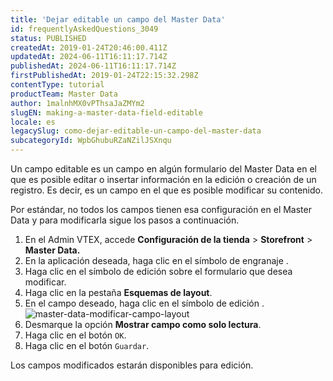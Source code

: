 ```yaml
---
title: 'Dejar editable un campo del Master Data'
id: frequentlyAskedQuestions_3049
status: PUBLISHED
createdAt: 2019-01-24T20:46:00.411Z
updatedAt: 2024-06-11T16:11:17.714Z
publishedAt: 2024-06-11T16:11:17.714Z
firstPublishedAt: 2019-01-24T22:15:32.298Z
contentType: tutorial
productTeam: Master Data
author: 1malnhMX0vPThsaJaZMYm2
slugEN: making-a-master-data-field-editable
locale: es
legacySlug: como-dejar-editable-un-campo-del-master-data
subcategoryId: WpbGhubuRZaNZilJSXnqu
---
```


Un campo editable es un campo en algún formulario del Master Data en el que es posible editar o insertar información en la edición o creación de un registro. Es decir, es un campo en el que es posible modificar su contenido.

Por estándar, no todos los campos tienen esa configuración en el Master Data y para modificarla sigue los pasos a continuación.

1. En el Admin VTEX, accede **Configuración de la tienda** > **Storefront** > **Master Data.**
2. En la aplicación deseada, haga clic en el símbolo de engranaje <i class="fas fa-cog"></i>.
3. Haga clic en el símbolo de edición <i class="fas fa-edit"></i> sobre el formulario que desea modificar.
4. Haga clic en la pestaña **Esquemas de layout**.
5. En el campo deseado, haga clic en el símbolo de edición <i class="fas fa-edit"></i>. ![master-data-modificar-campo-layout](https://images.ctfassets.net/alneenqid6w5/3zHKQ7fVCwqi4CIWqumYC/87a10b5ef1435c74fb86ad88bcf5f54c/Group_1__1_.png)
6. Desmarque la opción **Mostrar campo como solo lectura**.
7. Haga clic en el botón `OK`.
8. Haga clic en el botón `Guardar`.

Los campos modificados estarán disponibles para edición.
